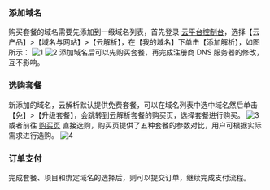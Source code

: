 ### 添加域名
购买套餐的域名需要先添加到一级域名列表，首先登录 [云平台控制台](https://console.tce.fsphere.c)，选择【云产品】>【域名与网站】>【云解析】，在【我的域名】下单击【添加解析】，如图所示：
![1](http://imgcache.tce.fsphere.cn/image/mc.qcloudimg.com/static/img/8231080d9d713baf5d4edf4163b23ee0/image.png)
![2](http://imgcache.tce.fsphere.cn/image/mc.qcloudimg.com/static/img/f55d8b825625d9520bd898786015eee5/image.png)
添加域名后可以先购买套餐，再完成注册商 DNS 服务器的修改，互不影响。
### 选购套餐
新添加的域名，云解析默认提供免费套餐，可以在域名列表中选中域名然后单击【免】>【升级套餐】，会跳转到云解析套餐的购买页，选择套餐进行购买。
![3](http://imgcache.tce.fsphere.cn/image/mc.qcloudimg.com/static/img/10e34882dc41401d2ec7fb888acea388/image.png)
或者前往 [购买页](https://buy.tce.fsphere.cn/cns) 直接选购，购买页提供了五种套餐的参数对比，用户可根据实际需求进行选购。
![4](http://imgcache.tce.fsphere.cn/image/mc.qcloudimg.com/static/img/ac8be742c7c43bdead5d275ee8a1ad61/image.png)
### 订单支付
完成套餐、项目和绑定域名的选择后，则可以提交订单，继续完成支付流程。
